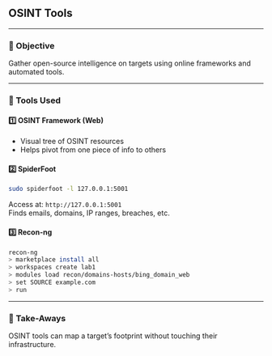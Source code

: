 ## OSINT Tools

---

### 🎯 Objective
Gather open-source intelligence on targets using online frameworks and automated tools.

---

### 🧪 Tools Used

#### 1️⃣ OSINT Framework (Web)
* Visual tree of OSINT resources
* Helps pivot from one piece of info to others

#### 2️⃣ SpiderFoot
```bash
sudo spiderfoot -l 127.0.0.1:5001
```
Access at: `http://127.0.0.1:5001`  
Finds emails, domains, IP ranges, breaches, etc.

#### 3️⃣ Recon-ng
```bash
recon-ng
> marketplace install all
> workspaces create lab1
> modules load recon/domains-hosts/bing_domain_web
> set SOURCE example.com
> run
```

---

### 📌 Take-Aways
OSINT tools can map a target’s footprint without touching their infrastructure.
